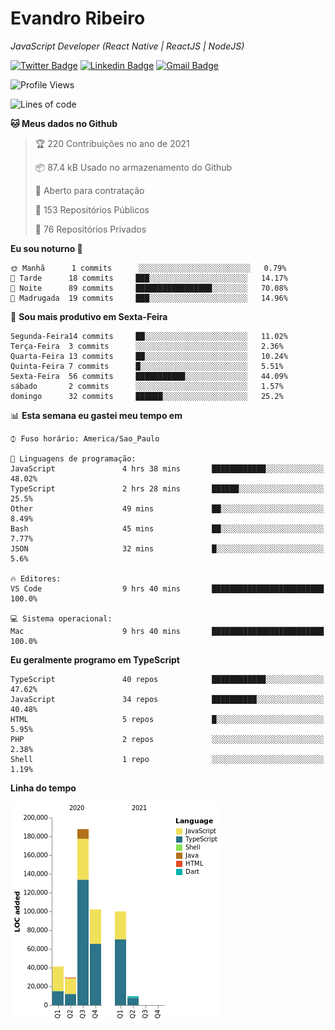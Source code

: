 # Evandro **Ribeiro**

*JavaScript Developer (React Native | ReactJS | NodeJS)*

[![Twitter Badge](https://img.shields.io/badge/-@ribeiroevandro-201B2D?style=flat-square&labelColor=201B2D&logo=twitter&logoColor=white&link=https://twitter.com/ribeiroevandro)](https://twitter.com/ribeiroevandro) 
[![Linkedin Badge](https://img.shields.io/badge/-Evandro%20Ribeiro-201B2D?style=flat-square&logo=Linkedin&logoColor=white&link=https://www.linkedin.com/in/ribeiroevandro)](https://www.linkedin.com/in/ribeiroevandro) 
[![Gmail Badge](https://img.shields.io/badge/-oi@ribeiroevandro.com.br-201B2D?style=flat-square&logo=Gmail&logoColor=white&link=mailto:oi@ribeiroevandro.com.br)](mailto:oi@ribeiroevandro.com.br)


<!--START_SECTION:waka-->
![Profile Views](http://img.shields.io/badge/Visualizac%C3%B5es%20do%20perfil-3-blue)

![Lines of code](https://img.shields.io/badge/Desde%20o%20Hello%20World%20eu%20escrevi-470005%20linhas%20de%20c%C3%B3digo-blue)

**🐱 Meus dados no Github** 

> 🏆 220 Contribuições no ano de 2021
 > 
> 📦 87.4 kB Usado no armazenamento do Github 
 > 
> 💼 Aberto para contratação
 > 
> 📜 153 Repositórios Públicos 
 > 
> 🔑 76 Repositórios Privados  
 > 
**Eu sou noturno 🦉** 

```text
🌞 Manhã      1 commits      ░░░░░░░░░░░░░░░░░░░░░░░░░   0.79% 
🌆 Tarde      18 commits     ███░░░░░░░░░░░░░░░░░░░░░░   14.17% 
🌃 Noite      89 commits     █████████████████░░░░░░░░   70.08% 
🌙 Madrugada  19 commits     ███░░░░░░░░░░░░░░░░░░░░░░   14.96%

```
📅 **Sou mais produtivo em Sexta-Feira** 

```text
Segunda-Feira14 commits     ██░░░░░░░░░░░░░░░░░░░░░░░   11.02% 
Terça-Feira  3 commits      ░░░░░░░░░░░░░░░░░░░░░░░░░   2.36% 
Quarta-Feira 13 commits     ██░░░░░░░░░░░░░░░░░░░░░░░   10.24% 
Quinta-Feira 7 commits      █░░░░░░░░░░░░░░░░░░░░░░░░   5.51% 
Sexta-Feira  56 commits     ███████████░░░░░░░░░░░░░░   44.09% 
sábado       2 commits      ░░░░░░░░░░░░░░░░░░░░░░░░░   1.57% 
domingo      32 commits     ██████░░░░░░░░░░░░░░░░░░░   25.2%

```


📊 **Esta semana eu gastei meu tempo em** 

```text
⌚︎ Fuso horário: America/Sao_Paulo

💬 Linguagens de programação: 
JavaScript               4 hrs 38 mins       ████████████░░░░░░░░░░░░░   48.02% 
TypeScript               2 hrs 28 mins       ██████░░░░░░░░░░░░░░░░░░░   25.5% 
Other                    49 mins             ██░░░░░░░░░░░░░░░░░░░░░░░   8.49% 
Bash                     45 mins             ██░░░░░░░░░░░░░░░░░░░░░░░   7.77% 
JSON                     32 mins             █░░░░░░░░░░░░░░░░░░░░░░░░   5.6%

🔥 Editores: 
VS Code                  9 hrs 40 mins       █████████████████████████   100.0%

💻 Sistema operacional: 
Mac                      9 hrs 40 mins       █████████████████████████   100.0%

```

**Eu geralmente programo em TypeScript** 

```text
TypeScript               40 repos            ████████████░░░░░░░░░░░░░   47.62% 
JavaScript               34 repos            ██████████░░░░░░░░░░░░░░░   40.48% 
HTML                     5 repos             █░░░░░░░░░░░░░░░░░░░░░░░░   5.95% 
PHP                      2 repos             ░░░░░░░░░░░░░░░░░░░░░░░░░   2.38% 
Shell                    1 repo              ░░░░░░░░░░░░░░░░░░░░░░░░░   1.19%

```


**Linha do tempo**

![Chart not found](https://raw.githubusercontent.com/ribeiroevandro/ribeiroevandro/master/charts/bar_graph.png) 


<!--END_SECTION:waka-->
